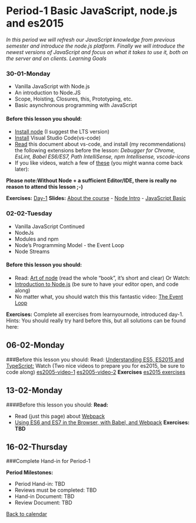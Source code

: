 # Period-1  Basic JavaScript, node.js and es2015   

*In this period we will refresh our JavaScript knowledge from previous semester and introduce the node.js platform. Finally we will introduce the newest versions of JavaScript and focus on what it takes to use it, both on the server and on clients. Learning Goals*

### **30-01-Monday** 
* Vanilla JavaScript with Node.js
* An introduction to Node.JS
* Scope, Hoisting, Closures, this, Prototyping, etc.
* Basic asynchronous programming with JavaScript

#### Before this lesson you should:
* [Install node](https://nodejs.org/en/download/current/)  (I suggest the LTS version)
* [Install](https://code.visualstudio.com/download) Visual Studio Code(vs-code)
* [Read](https://code.visualstudio.com/Docs/languages/javascript) this document about vs-code, and install (my recommendations) the following extensions before the lesson: 
 *Debugger for Chrome, EsLint, Babel ES6/ES7, Path IntelliSense, npm Intellisense, vscode-icons*
* If you like videos, watch a few of [these](https://code.visualstudio.com/docs/introvideos/overview) (you might wanna come back later):

**Please note:Without Node + a sufficient Editor/IDE, there is really no reason to attend this lesson ;-)** 

**Exercises:** [Day-1](https://docs.google.com/document/d/1nGvH5rrd2yhnZqnKfvgS5hBQqwhbbSVyHG31MenA7-o/edit)     **Slides:**   [About the course](http://js-plaul.rhcloud.com/fsj/fsj.html#1)  -   [Node Intro](http://js-plaul.rhcloud.com/node1/NodeIntro.html#1)  -   [JavaScript Basic](http://js-plaul.rhcloud.com/javascript1/js.html#1)   

### **02-02-Tuesday**
* Vanilla JavaScript Continued
* NodeJs 
* Modules and npm
* Node’s Programming Model - the Event Loop
* Node Streams

#### Before this lesson you should:
* Read: [Art of node](https://github.com/maxogden/art-of-node) (read the whole “book”, it’s short and clear)
Or Watch:
* [Introduction to Node.js](https://www.youtube.com/watch?v=GJmFG4ffJZU)  (be sure to have your editor open, and code along)
* No matter what, you should watch this this fantastic video: [The Event Loop](https://www.youtube.com/watch?v=8aGhZQkoFbQ)

**Exercises:** Complete all exercises from learnyournode, introduced day-1.
Hints: You should really try hard before this, but all solutions can be found here: 

## **06-02-Monday**
###Before this lesson you should:
Read:
[Understanding ES5, ES2015 and TypeScript:](https://johnpapa.net/es5-es2015-typescript/)
Watch (Two nice videos to prepare you for es2015, be sure to code along)
[es2005-video-1](https://www.youtube.com/watch?v=AfWYO8t7ed4)
[es2005-video-2](https://www.youtube.com/watch?v=LmL0Gh193M0)
**Exercises** [es2015 exercises](https://docs.google.com/document/d/1pkWn0_FoZuDJhGei4XlX4mx4zkZH7iuhtc6ecr5kelY/edit)
## **13-02-Monday**
####Before this lesson you should:
**Read:**
* Read (just this page) about [Webpack](https://webpack.github.io/docs/what-is-webpack.html)
* [Using ES6 and ES7 in the Browser, with Babel, and Webpack](http://jamesknelson.com/using-es6-in-the-browser-with-babel-6-and-webpack/)
**Exercises: TBD**

## **16-02-Thursday**
###Complete Hand-in for Period-1

**Period Milestones:**
* Period Hand-in:                     TBD
* Reviews must be completed: TBD
* Hand-in Document:  TBD
* Review Document:   TBD

[Back to calendar](periods.md)

